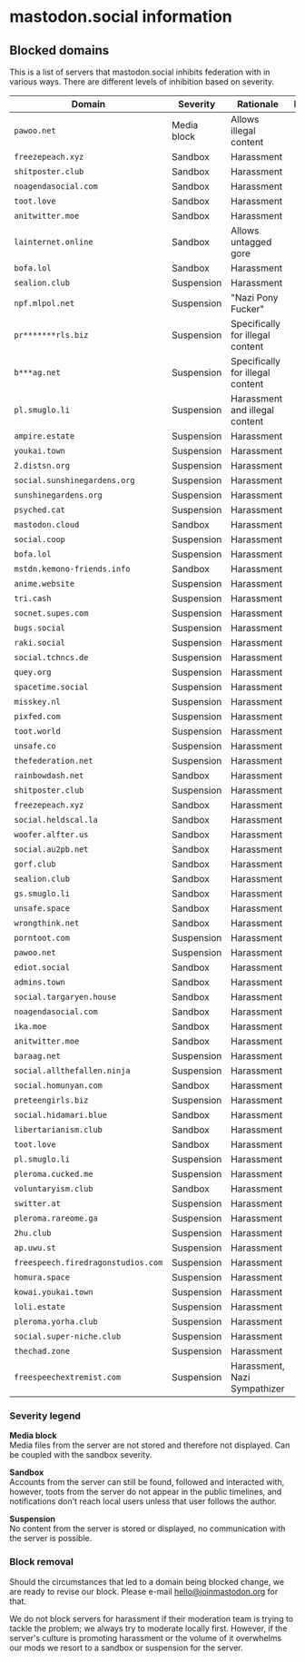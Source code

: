 # mastodon.social information
## Blocked domains

This is a list of servers that mastodon.social inhibits federation with in various ways. There are different levels of inhibition based on severity.

|Domain|Severity|Rationale|Notes|
|------|---------|--------|-----|
|`pawoo.net`         |Media block|Allows illegal content|
|`freezepeach.xyz`   |Sandbox    |Harassment|
|`shitposter.club`   |Sandbox    |Harassment|
|`noagendasocial.com`|Sandbox    |Harassment|
|`toot.love`         |Sandbox    |Harassment|
|`anitwitter.moe`    |Sandbox    |Harassment|
|`lainternet.online` |Sandbox    |Allows untagged gore|
|`bofa.lol`          |Sandbox    |Harassment|
|`sealion.club`      |Suspension |Harassment|
|`npf.mlpol.net`     |Suspension |"Nazi Pony Fucker"|
|`pr*******rls.biz`  |Suspension |Specifically for illegal content|
|`b***ag.net`        |Suspension |Specifically for illegal content|
|`pl.smuglo.li`      |Suspension |Harassment and illegal content|
|`ampire.estate`         |Suspension    |Harassment|
|`youkai.town`         |Suspension    |Harassment|
|`2.distsn.org`         |Suspension    |Harassment|
|`social.sunshinegardens.org`         |Suspension    |Harassment|
|`sunshinegardens.org`         |Suspension    |Harassment|
|`psyched.cat`         |Suspension    |Harassment|
|`mastodon.cloud`         |Sandbox    |Harassment|
|`social.coop`         |Suspension    |Harassment|
|`bofa.lol`         |Suspension    |Harassment|
|`mstdn.kemono-friends.info`         |Sandbox    |Harassment|
|`anime.website`         |Suspension    |Harassment|
|`tri.cash`         |Suspension    |Harassment|
|`socnet.supes.com`         |Suspension    |Harassment|
|`bugs.social`         |Suspension    |Harassment|
|`raki.social`         |Suspension    |Harassment|
|`social.tchncs.de`         |Suspension    |Harassment|
|`quey.org`         |Suspension    |Harassment|
|`spacetime.social`         |Suspension    |Harassment|
|`misskey.nl`         |Suspension    |Harassment|
|`pixfed.com`         |Suspension    |Harassment|
|`toot.world`         |Suspension    |Harassment|
|`unsafe.co`         |Suspension    |Harassment|
|`thefederation.net`         |Suspension    |Harassment|
|`rainbowdash.net`         |Sandbox    |Harassment|
|`shitposter.club`         |Suspension    |Harassment|
|`freezepeach.xyz`         |Sandbox    |Harassment|
|`social.heldscal.la`         |Sandbox    |Harassment|
|`woofer.alfter.us`         |Sandbox    |Harassment|
|`social.au2pb.net`         |Sandbox    |Harassment|
|`gorf.club`         |Sandbox    |Harassment|
|`sealion.club`         |Sandbox    |Harassment|
|`gs.smuglo.li`         |Sandbox    |Harassment|
|`unsafe.space`         |Sandbox    |Harassment|
|`wrongthink.net`         |Sandbox    |Harassment|
|`porntoot.com`         |Suspension    |Harassment|
|`pawoo.net`         |Suspension    |Harassment|
|`ediot.social`         |Sandbox    |Harassment|
|`admins.town`         |Sandbox    |Harassment|
|`social.targaryen.house`         |Sandbox    |Harassment|
|`noagendasocial.com`         |Sandbox    |Harassment|
|`ika.moe`         |Sandbox    |Harassment|
|`anitwitter.moe`         |Sandbox    |Harassment|
|`baraag.net`         |Suspension    |Harassment|
|`social.allthefallen.ninja`         |Suspension    |Harassment|
|`social.homunyan.com`         |Sandbox    |Harassment|
|`preteengirls.biz`         |Suspension    |Harassment|
|`social.hidamari.blue`         |Sandbox    |Harassment|
|`libertarianism.club`         |Sandbox    |Harassment|
|`toot.love`         |Sandbox    |Harassment|
|`pl.smuglo.li`         |Suspension    |Harassment|
|`pleroma.cucked.me`         |Suspension    |Harassment|
|`voluntaryism.club`         |Sandbox    |Harassment|
|`switter.at`         |Suspension    |Harassment|
|`pleroma.rareome.ga`         |Suspension    |Harassment|
|`2hu.club`         |Suspension    |Harassment|
|`ap.uwu.st`         |Suspension    |Harassment|
|`freespeech.firedragonstudios.com`         |Suspension    |Harassment|
|`homura.space`         |Suspension    |Harassment|
|`kowai.youkai.town`         |Suspension    |Harassment|
|`loli.estate`         |Suspension    |Harassment|
|`pleroma.yorha.club`         |Suspension    |Harassment|
|`social.super-niche.club`         |Suspension    |Harassment|
|`thechad.zone`         |Suspension    |Harassment|
|`freespeechextremist.com`         |Suspension    |Harassment, Nazi Sympathizer|

### Severity legend

**Media block**  
Media files from the server are not stored and therefore not displayed. Can be coupled with the sandbox severity.

**Sandbox**  
Accounts from the server can still be found, followed and interacted with, however, toots from the server do not appear in the public timelines, and notifications don't reach local users unless that user follows the author.

**Suspension**  
No content from the server is stored or displayed, no communication with the server is possible.

### Block removal

Should the circumstances that led to a domain being blocked change, we are ready to revise our block. Please e-mail <hello@joinmastodon.org> for that.

We do not block servers for harassment if their moderation team is trying to tackle the problem; we always try to moderate locally first. However, if the server's culture is promoting harassment or the volume of it overwhelms our mods we resort to a sandbox or suspension for the server.
